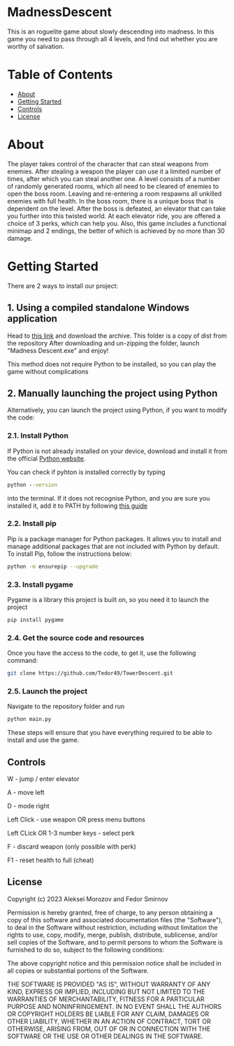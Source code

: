 # MadnessDescent
This is an roguelite game about slowly descending into madness. In this game you need to pass through all 4 levels, and find out whether you are worthy of salvation.  

# Table of Contents
- [About](#about)
- [Getting Started](#getting_started)
- [Controls](#controls)
- [License](#license)

# About
The player takes control of the character that can steal weapons from enemies. After stealing a weapon the player can use it a limited number of times, after which you can steal another one. A level consists of a number of randomly generated rooms, which all need to be cleared of enemies to open the boss room. Leaving and re-entering a room respawns all unkilled enemies with full health. In the boss room, there is a unique boss that is dependent on the level. After the boss is defeated, an elevator that can take you further into this twisted world. At each elevator ride, you are offered a choice of 3 perks, which can help you. Also, this game includes a functional minimap and 2 endings, the better of which is achieved by no more than 30 damage.

# Getting Started

There are 2 ways to install our project:

## 1. Using a compiled standalone Windows application

Head to [this link](https://drive.google.com/file/d/1lDcoUUXR5T_G51LqupkCNVunzkQf5ItC/view?usp=sharing) and download the archive. This folder is a copy of dist from the repository
After downloading and un-zipping the folder, launch "Madness Descent.exe" and enjoy!

This method does not require Python to be installed, so you can play the game without complications

## 2. Manually launching the project using Python

Alternatively, you can launch the project using Python, if you want to modify the code:

### 2.1. Install Python
If Python is not already installed on your device, download and install it from the official [Python website](https://www.python.org/downloads).

You can check if pyhton is installed correctly by typing
```cmd
python --version
```
into the terminal. If it does not recognise Python, and you are sure you installed it, add it to PATH by following [this guide](https://www.educative.io/answers/how-to-add-python-to-path-variable-in-windows) 

### 2.2. Install pip
Pip is a package manager for Python packages. It allows you to install and manage additional packages that are not included with Python by default. To install Pip, follow the instructions below:
```bash
python -m ensurepip --upgrade
```

### 2.3. Install pygame
Pygame is a library this project is built on, so you need it to launch the project
```bash
pip install pygame
```

### 2.4. Get the source code and resources
Once you have the access to the code, to get it, use the following command:
```bash
git clone https://github.com/Tedor49/TowerDescent.git
```

### 2.5. Launch the project
Navigate to the repository folder and run
```cmd
python main.py
```

These steps will ensure that you have everything required to be able to install and use the game.

## Controls
W - jump / enter elevator

A - move left

D - mode right

Left Click - use weapon OR press menu buttons

Left CLick OR 1-3 number keys - select perk

F - discard weapon (only possible with perk)

F1 - reset health to full (cheat)

## License
Copyright (c) 2023 Aleksei Morozov and Fedor Smirnov

Permission is hereby granted, free of charge, to any person obtaining a copy of this software and associated documentation files (the "Software"), to deal in the Software without restriction, including without limitation the rights to use, copy, modify, merge, publish, distribute, sublicense, and/or sell copies of the Software, and to permit persons to whom the Software is furnished to do so, subject to the following conditions:

The above copyright notice and this permission notice shall be included in all copies or substantial portions of the Software.

THE SOFTWARE IS PROVIDED "AS IS", WITHOUT WARRANTY OF ANY KIND, EXPRESS OR IMPLIED, INCLUDING BUT NOT LIMITED TO THE WARRANTIES OF MERCHANTABILITY, FITNESS FOR A PARTICULAR PURPOSE AND NONINFRINGEMENT. IN NO EVENT SHALL THE AUTHORS OR COPYRIGHT HOLDERS BE LIABLE FOR ANY CLAIM, DAMAGES OR OTHER LIABILITY, WHETHER IN AN ACTION OF CONTRACT, TORT OR OTHERWISE, ARISING FROM, OUT OF OR IN CONNECTION WITH THE SOFTWARE OR THE USE OR OTHER DEALINGS IN THE SOFTWARE.
